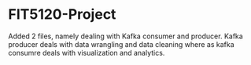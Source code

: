 # FIT5120-Project
Added 2 files, namely dealing with Kafka consumer and producer.
Kafka producer deals with data wrangling and data cleaning where as kafka consumre deals with visualization and analytics.
